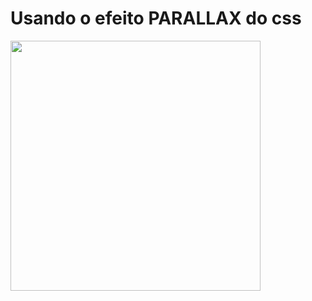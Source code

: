 # Usando o efeito PARALLAX do css

<img src="https://imgur.com/a/3YT7JRQ" width="400" height="400"/>

